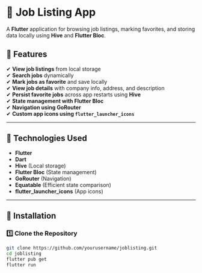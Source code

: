# 🏢 Job Listing App

A **Flutter** application for browsing job listings, marking favorites, and storing data locally using **Hive** and **Flutter Bloc**.

## 📌 Features
✔ **View job listings** from local storage  
✔ **Search jobs** dynamically  
✔ **Mark jobs as favorite** and save locally  
✔ **View job details** with company info, address, and description  
✔ **Persist favorite jobs** across app restarts using **Hive**  
✔ **State management with Flutter Bloc**  
✔ **Navigation using GoRouter**  
✔ **Custom app icons using `flutter_launcher_icons`**  

---

## 🚀 Technologies Used
- **Flutter**
- **Dart**
- **Hive** (Local storage)
- **Flutter Bloc** (State management)
- **GoRouter** (Navigation)
- **Equatable** (Efficient state comparison)
- **flutter_launcher_icons** (App icons)

---

## 🔧 Installation
### 1️⃣ Clone the Repository  
```sh
git clone https://github.com/yourusername/joblisting.git
cd joblisting
flutter pub get
flutter run
```
